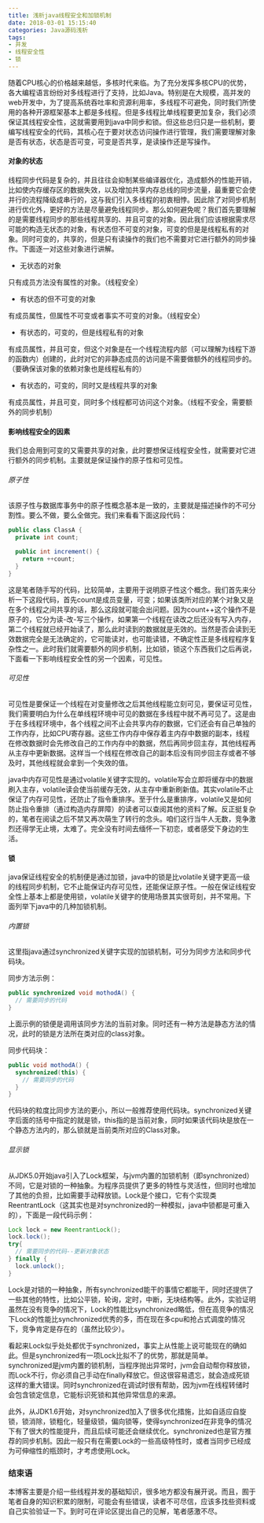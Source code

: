```yaml
---
title: 浅析java线程安全和加锁机制
date: 2018-03-01 15:15:40
categories: Java源码浅析
tags:
- 并发
- 线程安全性
- 锁
---
```


随着CPU核心的价格越来越低，多核时代来临。为了充分发挥多核CPU的优势，各大编程语言纷纷对多线程进行了支持，比如Java。特别是在大规模，高并发的web开发中，为了提高系统吞吐率和资源利用率，多线程不可避免，同时我们所使用的各种开源框架基本上都是多线程。但是多线程比单线程要更加复杂，我们必须保证其线程安全性，这就需要用到java中同步和锁。但这些总归只是一些机制，要编写线程安全的代码，其核心在于要对状态访问操作进行管理，我们需要理解对象是否有状态，状态是否可变，可变是否共享，是读操作还是写操作。

#### 对象的状态

线程同步代码是复杂的，并且往往会抑制某些编译器优化，造成额外的性能开销，比如使内存缓存区的数据失效，以及增加共享内存总线的同步流量，最重要它会使并行的流程降级成串行的，这与我们引入多线程的初衷相悖。因此除了对同步机制进行优化外，更好的方法是尽量避免线程同步。那么如何避免呢？我们首先要理解的是需要线程同步的那些线程共享的、并且可变的对象。因此我们应该根据需求尽可能的构造无状态的对象，有状态但不可变的对象，可变的但是是线程私有的对象。同时可变的，共享的，但是只有读操作的我们也不需要对它进行额外的同步操作。下面逐一对这些对象进行讲解。

- 无状态的对象

只有成员方法没有属性的对象。（线程安全）

- 有状态的但不可变的对象

有成员属性，但属性不可变或者事实不可变的对象。（线程安全）

- 有状态的，可变的，但是线程私有的对象

有成员属性，并且可变，但这个对象是在一个线程流程内部（可以理解为线程下游的函数内）创建的，此时对它的非静态成员的访问是不需要做额外的线程同步的。（要确保该对象的依赖对象也是线程私有的）

- 有状态的，可变的，同时又是线程共享的对象

有成员属性，并且可变，同时多个线程都可访问这个对象。（线程不安全，需要额外的同步机制）

#### 影响线程安全的因素

我们总会用到可变的又需要共享的对象，此时要想保证线程安全性，就需要对它进行额外的同步机制。主要就是保证操作的原子性和可见性。

###### 原子性

该原子性与数据库事务中的原子性概念基本是一致的，主要就是描述操作的不可分割性。要么不做，要么全做完。我们来看看下面这段代码：

```java
public class ClassA {
  private int count;

  public int increment() {
    return ++count;
  }
}

```

这是笔者随手写的代码，比较简单，主要用于说明原子性这个概念。我们首先来分析一下这段代码，首先count是成员变量，可变；如果该类所对应的某个对象又是在多个线程之间共享的话，那么这段就可能会出问题。因为count++这个操作不是原子的，它分为读-改-写三个操作，如果第一个线程在读改之后还没有写入内存，第二个线程就已经开始读了，那么此时读到的数据就是无效的。当然是否会读到无效数据完全是无法确定的，它可能读对，也可能读错，不确定性正是多线程程序复杂性之一。此时我们就需要额外的同步机制，比如锁，锁这个东西我们之后再说，下面看一下影响线程安全性的另一个因素，可见性。

###### 可见性

可见性是要保证一个线程在对变量修改之后其他线程能立刻可见，要保证可见性，我们需要明白为什么在单线程环境中可见的数据在多线程中就不再可见了。这是由于在多线程环境中，各个线程之间不止会共享内存的数据，它们还会有自己单独的工作内存，比如CPU寄存器。这些工作内存中保存着主内存中数据的副本，线程在修改数据时会先修改自己的工作内存中的数据，然后再同步回主存，其他线程再从主存中更新数据。这样当一个线程在修改自己的副本后没有同步回主存或者不够及时，其他线程就会拿到一个失效的值。

java中内存可见性是通过volatile关键字实现的。volatile写会立即将缓存中的数据刷入主存，volatile读会使当前缓存无效，从主存中重新刷新值。其实volatile不止保证了内存可见性，还防止了指令重排序。至于什么是重排序，volatile又是如何防止指令重排（通过构造内存屏障）的读者可以查阅其他的资料了解。反正挺复杂的，笔者在阅读之后不禁又再次萌生了转行的念头。咱们这行当牛人无数，竞争激烈还得学无止境，太难了。完全没有时间去缅怀一下初恋，或者感受下身边的生活。

#### 锁

java保证线程安全的机制便是通过加锁，java中的锁是比volatile关键字更高一级的线程同步机制，它不止能保证内存可见性，还能保证原子性。一般在保证线程安全性上基本上都是使用锁，volatile关键字的使用场景其实很苛刻，并不常用。下面列举下java中的几种加锁机制。

###### 内置锁

这里指java通过synchronized关键字实现的加锁机制，可分为同步方法和同步代码块。

同步方法示例：

```java
public synchronized void mothodA() {
  // 需要同步的代码
}
```

上面示例的锁便是调用该同步方法的当前对象。同时还有一种方法是静态方法的情况，此时的锁是方法所在类对应的class对象。

同步代码块：

```java
public void mothodA() {
  synchronized(this) {
    // 需要同步的代码  
  }
}
```

代码块的粒度比同步方法的更小，所以一般推荐使用代码块。synchronized关键字后面的括号中指定的就是锁，this指的是当前对象，同时如果该代码块是放在一个静态方法内的，那么锁就是当前类所对应的Class对象。

###### 显示锁

从JDK5.0开始java引入了Lock框架，与jvm内置的加锁机制（即synchronized）不同，它是对锁的一种抽象。为程序员提供了更多的特性与灵活性，但同时也增加了其他的负担，比如需要手动释放锁。Lock是个接口，它有个实现类ReentrantLock（这其实也是对synchronized的一种模拟，java中锁都是可重入的），下面是一段代码示例：

```java
Lock lock = new ReentrantLock();
lock.lock();
try{
  // 需要同步的代码--更新对象状态
} finally {
  lock.unlock();
}
```

Lock是对锁的一种抽象，所有synchronized能干的事情它都能干，同时还提供了一些其他的特性，比如公平锁，轮询，定时，中断，无块结构等。此外，实验证明虽然在没有竞争的情况下，Lock的性能比synchronized略低，但在高竞争的情况下Lock的性能比synchronized优秀的多，而在现在多cpu和抢占式调度的情况下，竞争肯定是存在的（虽然比较少）。

看起来Lock似乎处处都优于synchronized，事实上从性能上说可能现在的确如此。但是synchronized有一项Lock比拟不了的优势，那就是简单。synchronized是jvm内置的锁机制，当程序抛出异常时，jvm会自动帮你释放锁，而Lock不行，你必须自己手动在finally释放它。但这很容易遗忘，就会造成死锁这样的重大错误。同时synchronized在调试时很有帮助，因为jvm在线程转储时会包含锁定信息，它能标识死锁和其他异常信息的来源。

此外，从JDK1.6开始，对synchronized加入了很多优化措施，比如自适应自旋锁，锁消除，锁粗化，轻量级锁，偏向锁等，使得synchronized在非竞争的情况下有了很大的性能提升，而且后续可能还会继续优化。synchronized也是官方推荐的同步机制。因此一般只有在需要Lock的一些高级特性时，或者当同步已经成为可伸缩性的瓶颈时，才考虑使用Lock。

### 结束语

本博客主要是介绍一些线程并发的基础知识，很多地方都没有展开说。而且，囿于笔者自身的知识积累的限制，可能会有些错误，读者不可尽信，应该多找些资料或自己实验验证一下。到时可在评论区提出自己的见解，笔者感激不尽。
